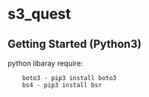 # s3_quest

## Getting Started (Python3)

python libaray require:

```
    boto3 - pip3 install boto3
    bs4 - pip3 install bsr
```
